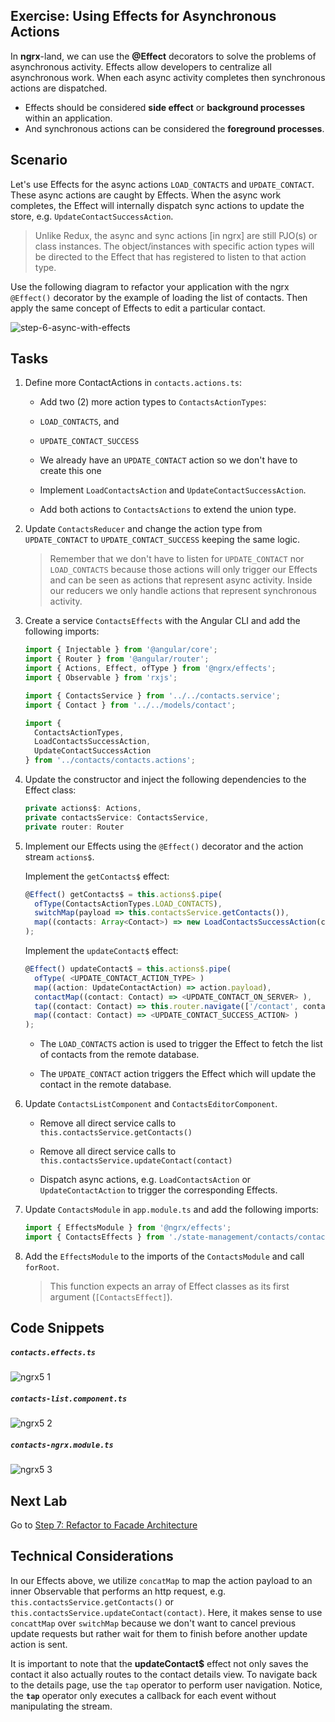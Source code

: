 ## Exercise: Using Effects for Asynchronous Actions

In **ngrx**-land, we can use the **@Effect** decorators to solve the problems of asynchronous activity. Effects allow developers to centralize all asynchronous work. When each async activity completes then
synchronous actions are dispatched.

*  Effects should be considered **side effect** or **background processes** within an application.
*  And synchronous actions can be considered the **foreground processes**.

## Scenario

Let's use Effects for the async actions `LOAD_CONTACTS` and `UPDATE_CONTACT`. These async actions are caught by Effects. When the async work completes, the Effect will internally dispatch sync actions to update the store, e.g. `UpdateContactSuccessAction`.

> Unlike Redux, the async and sync actions [in ngrx] are still PJO(s) or class instances. The object/instances with specific action types will be directed to the Effect that has registered to listen to that action type.

Use the following diagram to refactor your application with the ngrx `@Effect()` decorator by the example of loading the list of contacts. Then apply the same concept of Effects to edit a particular contact.

![step-6-async-with-effects](https://user-images.githubusercontent.com/210413/29373606-69096ee4-8274-11e7-9d1a-3a61cd291436.jpg)

## Tasks

1. Define more ContactActions in `contacts.actions.ts`:

    *  Add two (2) more action types to `ContactsActionTypes`:

      * `LOAD_CONTACTS`, and
      * `UPDATE_CONTACT_SUCCESS`
      * We already have an `UPDATE_CONTACT` action so we don't have to create this one

    * Implement `LoadContactsAction` and `UpdateContactSuccessAction`.

    * Add both actions to `ContactsActions` to extend the union type.

2. Update `ContactsReducer` and change the action type from `UPDATE_CONTACT` to `UPDATE_CONTACT_SUCCESS` keeping the same logic.

    > Remember that we don't have to listen for `UPDATE_CONTACT` nor `LOAD_CONTACTS` because those actions will only trigger our Effects and can be seen as actions that represent async activity. Inside our reducers we only handle actions that represent synchronous activity.

3.  Create a service `ContactsEffects` with the Angular CLI and add the following imports:

    ```js
    import { Injectable } from '@angular/core';
    import { Router } from '@angular/router';
    import { Actions, Effect, ofType } from '@ngrx/effects';
    import { Observable } from 'rxjs';

    import { ContactsService } from '../../contacts.service';
    import { Contact } from '../../models/contact';

    import {
      ContactsActionTypes,
      LoadContactsSuccessAction,
      UpdateContactSuccessAction
    } from '../contacts/contacts.actions';
    ```

4. Update the constructor and inject the following dependencies to the Effect class:

    ```js
    private actions$: Actions,
    private contactsService: ContactsService,
    private router: Router
    ```

5. Implement our Effects using the `@Effect()` decorator and the action stream `actions$`.

    Implement the `getContacts$` effect:

    ```js
    @Effect() getContacts$ = this.actions$.pipe(
      ofType(ContactsActionTypes.LOAD_CONTACTS),
      switchMap(payload => this.contactsService.getContacts()),
      map((contacts: Array<Contact>) => new LoadContactsSuccessAction(contacts))
    );
    ```

    Implement the `updateContact$` effect:

    ```js
    @Effect() updateContact$ = this.actions$.pipe(
      ofType( <UPDATE_CONTACT_ACTION_TYPE> )
      map((action: UpdateContactAction) => action.payload),
      contactMap((contact: Contact) => <UPDATE_CONTACT_ON_SERVER> ),
      tap((contact: Contact) => this.router.navigate(['/contact', contact.id])),
      map((contact: Contact) => <UPDATE_CONTACT_SUCCESS_ACTION> )
    );
    ```

    * The `LOAD_CONTACTS` action is used to trigger the Effect to fetch the list of contacts from the remote database.

    * The `UPDATE_CONTACT` action triggers the Effect which will update the contact in the remote database.

6. Update `ContactsListComponent` and `ContactsEditorComponent`.

    * Remove all direct service calls to `this.contactsService.getContacts()`

    * Remove all direct service calls to `this.contactsService.updateContact(contact)`

    * Dispatch async actions, e.g. `LoadContactsAction` or `UpdateContactAction` to trigger the corresponding Effects.

7. Update `ContactsModule` in `app.module.ts` and add the following imports:

    ```js
    import { EffectsModule } from '@ngrx/effects';
    import { ContactsEffects } from './state-management/contacts/contacts.effects';
    ```

8. Add the `EffectsModule` to the imports of the `ContactsModule` and call `forRoot`.

    > This function expects an array of Effect classes as its first argument (`[ContactsEffect]`).


## Code Snippets

##### `contacts.effects.ts`

![ngrx5 1](https://user-images.githubusercontent.com/210413/47119625-14429480-d2c8-11e8-81a1-bde96de5feaa.jpg)

##### `contacts-list.component.ts`

![ngrx5 2](https://user-images.githubusercontent.com/210413/47119624-14429480-d2c8-11e8-8aeb-4dee0fd0b52d.jpg)

##### `contacts-ngrx.module.ts`

![ngrx5 3](https://user-images.githubusercontent.com/210413/47119623-14429480-d2c8-11e8-9ca2-6d7636d7ac92.jpg)


## Next Lab

Go to [Step 7: Refactor to Facade Architecture](step-6-reactor-to-facade-architecture.md)

## Technical Considerations

In our Effects above, we utilize `concatMap` to map the action payload to an inner Observable that performs an http request, e.g. `this.contactsService.getContacts()` or `this.contactsService.updateContact(contact)`. Here, it makes sense to use `concattMap` over `switchMap` because we don't want to cancel previous update requests but rather wait for them to finish before another update action is sent.

It is important to note that the **updateContact$** effect not only saves the contact it also actually routes to the contact details view. To navigate back to the details page, use the `tap` operator to perform user navigation. Notice, the **`tap`** operator only executes a callback for each event without manipulating the stream.
